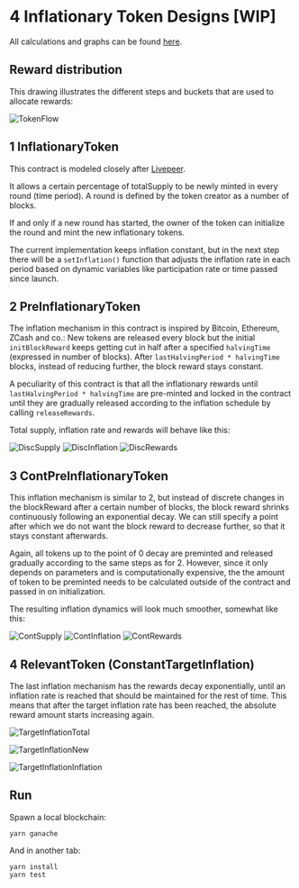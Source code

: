 # 4 Inflationary Token Designs [WIP]

All calculations and graphs can be found [here](https://drive.google.com/open?id=1zu1cf1fkoHiD_xTnecW9P33DH19zSsxqhrkdlSHm1WU).

## Reward distribution

This drawing illustrates the different steps and buckets that are used to allocate rewards:

![TokenFlow](https://user-images.githubusercontent.com/37867491/52302053-5af9ee80-298c-11e9-8c92-2163c0956ff7.png)


## 1 InflationaryToken

This contract is modeled closely after [Livepeer](https://github.com/livepeer/protocol).

It allows a certain percentage of totalSupply to be newly minted in every round (time period). A round is defined by the token creator as a number of blocks.

If and only if a new round has started, the owner of the token can initialize the round and mint the new inflationary tokens.

The current implementation keeps inflation constant, but in the next step there will be a `setInflation()` function that adjusts the inflation rate in each period based on dynamic variables like participation rate or time passed since launch.


## 2 PreInflationaryToken

The inflation mechanism in this contract is inspired by Bitcoin, Ethereum, ZCash and co.: New tokens are released every block but the initial `initBlockReward` keeps getting cut in half after a specified `halvingTime` (expressed in number of blocks). After `lastHalvingPeriod * halvingTime` blocks, instead of reducing further, the block reward stays constant.

A peculiarity of this contract is that all the inflationary rewards until `lastHalvingPeriod * halvingTime` are pre-minted and locked in the contract until they are gradually released according to the inflation schedule by calling `releaseRewards`.

Total supply, inflation rate and rewards will behave like this:

![DiscSupply](https://images.zenhubusercontent.com/5c42fb74b0c6b33edb490cee/c21ca0c5-00b5-4877-acf5-f52138acc4ce)
![DiscInflation](https://images.zenhubusercontent.com/5c42fb74b0c6b33edb490cee/6c647354-5a81-452b-b724-e73391a88831)
![DiscRewards](https://images.zenhubusercontent.com/5c42fb74b0c6b33edb490cee/c4bb4a1b-12e6-45f3-95c7-4cd09e26f82e)


## 3 ContPreInflationaryToken

This inflation mechanism is similar to 2, but instead of discrete changes in the blockReward after a certain number of blocks, the block reward shrinks continuously following an exponential decay. We can still specify a point after which we do not want the block reward to decrease further, so that it stays constant afterwards.

Again, all tokens up to the point of 0 decay are preminted and released gradually according to the same steps as for 2. However, since it only depends on parameters and is computationally expensive, the the amount of token to be preminted needs to be calculated outside of the contract and passed in on initialization.

The resulting inflation dynamics will look much smoother, somewhat like this:

![ContSupply](https://images.zenhubusercontent.com/5c42fb74b0c6b33edb490cee/26288dad-c679-4c6d-9bcf-32b115d7a68d)
![ContInflation](https://images.zenhubusercontent.com/5c42fb74b0c6b33edb490cee/ab7489f0-4d63-44f9-afc5-f84111162e3c)
![ContRewards](https://images.zenhubusercontent.com/5c42fb74b0c6b33edb490cee/08de6f99-96ef-4122-9c5b-b63950579b7c)


## 4 RelevantToken (ConstantTargetInflation)

The last inflation mechanism has the rewards decay exponentially, until an inflation rate is reached that should be maintained for the rest of time. This means that after the target inflation rate has been reached, the absolute reward amount starts increasing again.

![TargetInflationTotal](https://lh3.googleusercontent.com/41dqfZIRltavQCD5kgoU60wt-bb5gssQM81sXpeX4NCCl9k-ys2rAjg7hsRLxxrg40ZtHif15AJAHw7mKkIzbkLi5aWTzvdcBMTc9EHtVmLA4DA9Qfv0DRbaiy1YPpxJP2nZTEcgQj9-7aZo97DdGDeQrqXdS_zxRPHhG-YZV89t28oCRbxhUxsjmuiJ45jYSLZMtGSjDyrAvbXrfGQBhj4WctZ6eo8IzC6DO8DncsdBMcPVH-46MvOXmLJwHfb4Jt3N1zew9gAoLPJOsDeMAPrFi3aHycBlnFHmw9PesPk2U5_P-oxIb46-EgZG7lz1w5wfHo-jhC12PV9u3QN7R1nOHIjaXhmvrtZQinhRN8pdv0mbPtZBpSO4wVB7XSUQ3ikAb2nAwmD99ZOYAQrvE1fpo1r90KMVw3DHi-vpJL3j2D-EVSqzxAWnVwGJaiZKo65s7EY-S8Ag2xk6dwl6aKA1NsyOpP3SyUFQvXhyGNp18cIT2n_AX8dyiBgT0cGgMcn5uFGUju3fDBKypaspojiDYvoCRT8NDpa7UiVsOGWEdeHmyZH6WP_VsxZdinJBFbOwsCtgGuMwq3eN4XEQv6m9hHbvINCRK0fBa1F8qz3H6rv5t2ZjOTyG3Jq5V6cIQYHU6oZdRh9dUuEBKiQXVwIKFNePv2le=w494-h285-no)

![TargetInflationNew](https://lh3.googleusercontent.com/Pl5vJV2Fxn3FbKPj_c3DBdDK0bsszcjhJ8MW8Kzc2pBApGMQo6lBPob8ai0Lu6tuN3Nld5RlklpV7keu9vYn1JiL2Jsu_PI3rRegT3hbAfjnGal80Z-m-J1BSxAbk10DrqIqlV1e9vFgyexTahKj8IKzeHfhqc5vufhg4TbWvG3f6IE3rsGa2Uv8YdtzCjD9WLRPbete2NohBh9v_z3NFev9omkXDihOFqp6vHFMCwAvpuNHHmNMtJsER8bCOtYxlRLv_DALv_ZhrCinurTmh3OTD5UjnZLb3aVRmxeVYAfRFVMh0VKfFMvm4c0KSnu-oDSN14qDYrOF7vAEFMRNuzLJJpNVMDA1Gu6WZR_txAQJ8yhKydPLvStfOnh1RQ9OzNh5ygB2O71uxv0AZtfaFvt__e2AycK2TRLTYvuITE31q6bXEogC2UaujxYmMVkcbmbaQSIKxwnBd-ABIgVCJXgHbHZPHRXdlxx68xAO_T6AlYzk7_fuE8c589rJ7GT-5UlGaMPJYyejIiMedksGWaFMHqNKthG6OaUeML2e4FtgfOFTo2M3ExaF9zzVQivJDtnq3DLVr7aYWSpkD-5lPuDxmrBDMj58ZEkkgOSnJEWu3JCRjKXrRDADATt8V4VpbQ1Fhzn7j5HuUMg8FkRiHIf8AFA8rmb7=w456-h283-no)

![TargetInflationInflation](https://lh3.googleusercontent.com/a4Vz3DbQjKk2z54nhqXKEpLQGtn6QwPI0-hdHQ59DOYuxZiKaM34Mm8_66KQXEYyDFpa3Nj2cWNQbWptT1OQvQiW1TbKnak-Bkm_7910W0MlnhpQF4NbIrph5q7ShdPdaa-x_IjOQb8p9RwNiFsgSbKaCfUMIfrMtW9l1dCiXCUzyGkwimrokntcLUHaaw2kbSw1t-z8pzv49YTmSmUuh5v1kbW5bq8Fsia7h1Jj7M6Gyd3WXXW_E9YmQ0j9OkkxW2ITS142kYCKQlkT70ON0VaTbIzWEnwAbvWzloF0QqLS2FNyiZYSJ7BFAXCfcjnj3qiOivE7hJGKaGmcxkC2AgNdc7CYuc9JN8Q5Q-onH1Wa4KpaWG0sqY18LtGWd_xZZeBUcyKetUQWnvyI1j1JU4i446_ihjc28nolFCYh9jVeq7QQnz1Iem69gMwNLk0rxEVGcqns8dBxu4yGA-ImGA1Tbc6u0KfCn511sXX8vCZ2O4PNfLfz0xcPVVdNe6REYa4555uRRB9AWDsFB7YUAU4sm4pEhV6P-EvL54tgqcNPA_om09crtocrE0-orAhwE1I6dNVeIb2RHpvsh8-PBmSI6ZKfeC8Wp2uWj6GWMtkA5uA5a2qD4ZtbKXxZ4_hykpZKF_GtwiSAqOXBMJhjpn_JP0meZkbE=w455-h284-no)

## Run
Spawn a local blockchain:
```
yarn ganache
```
And in another tab:
```
yarn install
yarn test
```

